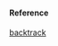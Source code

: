#### Reference
[backtrack](http://see.stanford.edu/materials/icspacs106b/H19-RecBacktrackExamples.pdf) 